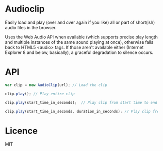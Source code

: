 # Audioclip

Easily load and play (over and over again if you like) all or part of short(ish) audio files in the browser. 

Uses the Web Audio API when available (which supports precise play length and multiple instances of the
same sound playing at once), otherwise falls back to HTML5 &lt;audio&gt; tags. If those aren't available either
(Internet Explorer 8 and below, basically), a graceful degradation to silence occurs.

# API

```javascript
var clip = new AudioClip(url); // Load the clip

clip.play(); // Play entire clip

clip.play(start_time_in_seconds);  // Play clip from start time to end

clip.play(start_time_in_seconds, duration_in_seconds); // Play clip from start time to start time + duration
```

# Licence

MIT